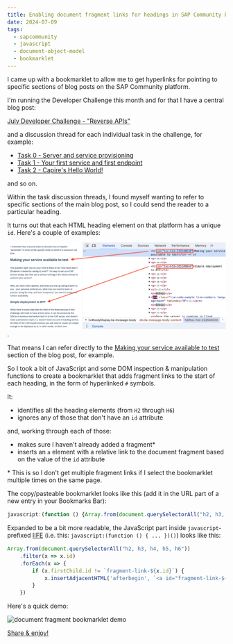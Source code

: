 ```yaml
---
title: Enabling document fragment links for headings in SAP Community blog posts
date: 2024-07-09
tags:
  - sapcommunity
  - javascript
  - document-object-model
  - bookmarklet
---
```

I came up with a bookmarklet to allow me to get hyperlinks for pointing to specific sections of blog posts on the SAP Community platform.

I'm running the Developer Challenge this month and for that I have a central blog post:

[July Developer Challenge - "Reverse APIs"](https://community.sap.com/t5/application-development-blog-posts/july-developer-challenge-quot-reverse-apis-quot/ba-p/13749653)

and a discussion thread for each individual task in the challenge, for example:

* [Task 0 - Server and service provisioning](https://community.sap.com/t5/application-development-discussions/task-0-server-and-service-provisioning-july-developer-challenge-quot/m-p/13749996)
* [Task 1 - Your first service and first endpoint](https://community.sap.com/t5/application-development-discussions/task-1-your-first-service-and-first-endpoint-july-developer-challenge-quot/m-p/13752205)
* [Task 2 - Capire's Hello World!](https://community.sap.com/t5/application-development-discussions/task-2-capire-s-hello-world-july-developer-challenge-quot-reverse-apis-quot/m-p/13755407)

and so on.

Within the task discussion threads, I found myself wanting to refer to specific sections of the main blog post, so I could send the reader to a particular heading.

It turns out that each HTML heading element on that platform has a unique `id`. Here's a couple of examples:

![part of the document, with the Chrome Developer Tools open on the Elements tab showing the ids for the two headings highlighted](/images/2024/07/headings-in-dev-tools.png).

That means I can refer directly to the [Making your service available to test](https://community.sap.com/t5/application-development-blog-posts/july-developer-challenge-quot-reverse-apis-quot/ba-p/13749653#toc-hId-232540630) section of the blog post, for example.

So I took a bit of JavaScript and some DOM inspection & manipulation functions to create a bookmarklet that adds fragment links to the start of each heading, in the form of hyperlinked `#` symbols.

It:

* identifies all the heading elements (from `H2` through `H6`)
* ignores any of those that don't have an `id` attribute

and, working through each of those:

* makes sure I haven't already added a fragment\*
* inserts an `a` element with a relative link to the document fragment based on the value of the `id` attribute

\* This is so I don't get multiple fragment links if I select the bookmarklet multiple times on the same page.

The copy/pasteable bookmarklet looks like this (add it in the URL part of a new entry in your Bookmarks Bar):

```javascript
javascript:(function () {Array.from(document.querySelectorAll("h2, h3, h4, h5, h6")).filter(x => x.id).forEach(x => { if (x.firstChild.id != `fragment-link-${x.id}`) x.insertAdjacentHTML('afterbegin', `<a id="fragment-link-${x.id}" style="color: lightgrey; text-decoration: none" href="#${x.id}">#</a> `)}) })()
```

Expanded to be a bit more readable, the JavaScript part inside `javascript`-prefixed [IIFE](https://developer.mozilla.org/en-US/docs/Glossary/IIFE) (i.e. this: `javascript:(function () { ... })()`) looks like this:

```javascript
Array.from(document.querySelectorAll("h2, h3, h4, h5, h6"))
    .filter(x => x.id)
    .forEach(x => {
        if (x.firstChild.id != `fragment-link-${x.id}`) {
            x.insertAdjacentHTML('afterbegin', `<a id="fragment-link-${x.id}" style="color: lightgrey; text-decoration: none" href="#${x.id}">#</a> `)
        }
    })
```

Here's a quick demo:

![document fragment bookmarklet demo](/images/2024/07/document-fragment-bookmarklet-demo.gif)

[Share & enjoy!](https://www.hhgproject.org/entries/shareandenjoy.html)

